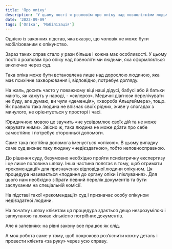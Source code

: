```yaml
---
title: 'Про опіку'
description: 'У цьому пості я розповім про опіку над повнолітніми людьми, яка оформляється виключно через суд'
date: '2022-09-09'
tags: ['Опіка', 'Мобілізація']
---
```


Однією із законних підстав, яка вказує, що чоловік не може бути мобілізованим є опікунство.

Зараз таких справ стало у рази більше і кожна має особливості. У цьому пості я розповім про опіку над повнолітніми людьми, яка оформляється виключно через суд.

Така опіка може бути встановлена лише над дорослою людиною, яка має психічне захворювання і, відповідно, потребує догляду.

На жаль, досить часто у поважному віці наші дідусі, бабусі або й батьки мають, як кажуть у народі, - «склероз». Медичні діагнози перелічувати не буду, але думаю, ви чули «деменція», «хвороба Альцгеймера», тощо.  Як правило така людина не впізнає своїх рідних, живе у спогадах з минулого, не орієнтується у просторі і часі. 

Юридичною мовою це звучить «не усвідомлює своїх дій та не може керувати ними». Звісно ж, така людина не може дбати про себе самостійно і потребує сторонньої допомоги.

Саме така постійна допомога іменується «опікою». В цьому випадку саме суд визнає таку людину «недієздатною», тобто неповносправною.

До рішення суду, безумовно необхідно пройти психіатричну експертизу і це лише половина шляху. Інша частина полягає в тому, щоб отримати «рекомендації» для призначення відповідної людини опікуном. Ця процедура називається «подання до органу опіки і піклування». Для цього нам необхідно зібрати певний перелік документів та бути заслуханим на спеціальній комісії.

На підставі такої «рекомендації» суд і призначає особу опікуном недієздатної людини.

На початку шляху клієнтам ця процедура здається дещо незрозумілою і заплутаною та лякає кількістю потрібних документів.

Але я запевняю: на рівні закону все працює як слід.

А моя робота саме у тому, щоб покроково роз‘яснити кожну деталь і провести клієнта «за руку» через усю справу.
